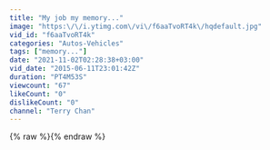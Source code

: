 ```yaml
---
title: "My job my memory..."
image: "https:\/\/i.ytimg.com\/vi\/f6aaTvoRT4k\/hqdefault.jpg"
vid_id: "f6aaTvoRT4k"
categories: "Autos-Vehicles"
tags: ["memory..."]
date: "2021-11-02T02:28:38+03:00"
vid_date: "2015-06-11T23:01:42Z"
duration: "PT4M53S"
viewcount: "67"
likeCount: "0"
dislikeCount: "0"
channel: "Terry Chan"
---
```

{% raw %}{% endraw %}
